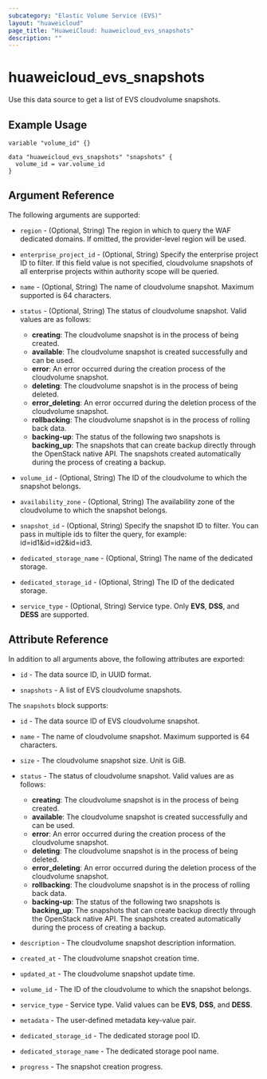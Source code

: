 ```yaml
---
subcategory: "Elastic Volume Service (EVS)"
layout: "huaweicloud"
page_title: "HuaweiCloud: huaweicloud_evs_snapshots"
description: ""
---
```


# huaweicloud_evs_snapshots

Use this data source to get a list of EVS cloudvolume snapshots.

## Example Usage

```hcl
variable "volume_id" {}

data "huaweicloud_evs_snapshots" "snapshots" {
  volume_id = var.volume_id
}
```

## Argument Reference

The following arguments are supported:

* `region` - (Optional, String) The region in which to query the WAF dedicated domains.
  If omitted, the provider-level region will be used.
  
* `enterprise_project_id` - (Optional, String) Specify the enterprise project ID to filter.
  If this field value is not specified, cloudvolume snapshots of all enterprise projects within
  authority scope will be queried.

* `name` - (Optional, String)  The name of cloudvolume snapshot. Maximum supported is 64 characters.

* `status` - (Optional, String) The status of cloudvolume snapshot. Valid values are as follows:
  + **creating**: The cloudvolume snapshot is in the process of being created.
  + **available**: The cloudvolume snapshot is created successfully and can be used.
  + **error**: An error occurred during the creation process of the cloudvolume snapshot.
  + **deleting**: The cloudvolume snapshot is in the process of being deleted.
  + **error_deleting**: An error occurred during the deletion process of the cloudvolume snapshot.
  + **rollbacking**: The cloudvolume snapshot is in the process of rolling back data.
  + **backing-up**: The status of the following two snapshots is **backing_up**:
  The snapshots that can create backup directly through the OpenStack native API.
  The snapshots created automatically during the process of creating a backup.

* `volume_id` - (Optional, String) The ID of the cloudvolume to which the snapshot belongs.

* `availability_zone` - (Optional, String) The availability zone of the cloudvolume to which the snapshot belongs.

* `snapshot_id` - (Optional, String) Specify the snapshot ID to filter.
  You can pass in multiple ids to filter the query, for example: id=id1&id=id2&id=id3.

* `dedicated_storage_name` - (Optional, String) The name of the dedicated storage.

* `dedicated_storage_id` - (Optional, String) The ID of the dedicated storage.

* `service_type` - (Optional, String) Service type. Only **EVS**, **DSS**, and **DESS** are supported.

## Attribute Reference

In addition to all arguments above, the following attributes are exported:

* `id` - The data source ID, in UUID format.

* `snapshots` - A list of EVS cloudvolume snapshots.

The `snapshots` block supports:

* `id` - The data source ID of EVS cloudvolume snapshot.

* `name` - The name of cloudvolume snapshot. Maximum supported is 64 characters.

* `size` - The cloudvolume snapshot size. Unit is GiB.

* `status` - The status of cloudvolume snapshot. Valid values are as follows:
  + **creating**: The cloudvolume snapshot is in the process of being created.
  + **available**: The cloudvolume snapshot is created successfully and can be used.
  + **error**: An error occurred during the creation process of the cloudvolume snapshot.
  + **deleting**: The cloudvolume snapshot is in the process of being deleted.
  + **error_deleting**: An error occurred during the deletion process of the cloudvolume snapshot.
  + **rollbacking**: The cloudvolume snapshot is in the process of rolling back data.
  + **backing-up**: The status of the following two snapshots is **backing_up**:
  The snapshots that can create backup directly through the OpenStack native API.
  The snapshots created automatically during the process of creating a backup.

* `description` - The cloudvolume snapshot description information.

* `created_at` - The cloudvolume snapshot creation time.

* `updated_at` - The cloudvolume snapshot update time.

* `volume_id` - The ID of the cloudvolume to which the snapshot belongs.

* `service_type` - Service type. Valid values can be **EVS**, **DSS**, and **DESS**.

* `metadata` - The user-defined metadata key-value pair.

* `dedicated_storage_id` - The dedicated storage pool ID.

* `dedicated_storage_name` - The dedicated storage pool name.

* `progress` - The snapshot creation progress.
